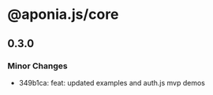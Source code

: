 # @aponia.js/core

## 0.3.0

### Minor Changes

- 349b1ca: feat: updated examples and auth.js mvp demos
